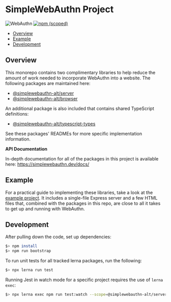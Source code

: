 <!-- omit in toc -->
# SimpleWebAuthn Project
![WebAuthn](https://img.shields.io/badge/WebAuthn-Simplified-blueviolet?style=for-the-badge&logo=WebAuthn)
[![npm (scoped)](https://img.shields.io/npm/v/@simplewebauthn-alt/server?style=for-the-badge&logo=npm)](https://www.npmjs.com/search?q=simplewebauthn)

- [Overview](#overview)
- [Example](#example)
- [Development](#development)

## Overview

This monorepo contains two complimentary libraries to help reduce the amount of work needed to
incorporate WebAuthn into a website. The following packages are maintained here:

- [@simplewebauthn-alt/server](https://github.com/MasterKale/SimpleWebAuthn/tree/master/packages/server)
- [@simplewebauthn-alt/browser](https://github.com/MasterKale/SimpleWebAuthn/tree/master/packages/browser)

An additional package is also included that contains shared TypeScript definitions:

- [@simplewebauthn-alt/typescript-types](https://github.com/MasterKale/SimpleWebAuthn/tree/master/packages/typescript-types/)

See these packages' READMEs for more specific implementation information.

**API Documentation**

In-depth documentation for all of the packages in this project is available here: https://simplewebauthn.dev/docs/

## Example

For a practical guide to implementing these libraries, take a look at the [example project](https://github.com/MasterKale/SimpleWebAuthn/tree/master/example). It includes a single-file Express server and a few HTML files that, combined with the packages in this repo, are close to all it takes to get up and running with WebAuthn.

## Development

After pulling down the code, set up dependencies:

```sh
$> npm install
$> npm run bootstrap
```

To run unit tests for all tracked lerna packages, run the following:

```sh
$> npx lerna run test
```

Running Jest in watch mode for a specific project requires the use of `lerna exec`:

```sh
$> npx lerna exec npm run test:watch --scope=@simplewebauthn-alt/server
```

